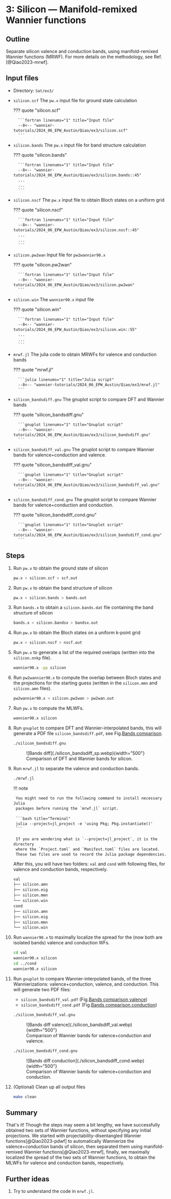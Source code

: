 # 3: Silicon — Manifold-remixed Wannier functions

## Outline

Separate silicon valence and conduction bands, using manifold-remixed Wannier
functions (MRWF). For more details on the methodology, see Ref.[@Qiao2023-mrwf].

## Input files

- Directory: `Sat/ex3/`

- `silicon.scf` The `pw.x` input file for ground state calculation

    ??? quote "silicon.scf"

        ```fortran linenums="1" title="Input file"
        --8<-- "wannier-tutorials/2024_06_EPW_Austin/Qiao/ex3/silicon.scf"
        ```

- `silicon.bands` The `pw.x` input file for band structure calculation

    ??? quote "silicon.bands"

        ```fortran linenums="1" title="Input file"
        --8<-- "wannier-tutorials/2024_06_EPW_Austin/Qiao/ex3/silicon.bands::45"
        ...
        ...
        ```

- `silicon.nscf` The `pw.x` input file to obtain Bloch states on a uniform grid

    ??? quote "silicon.nscf"

        ```fortran linenums="1" title="Input file"
        --8<-- "wannier-tutorials/2024_06_EPW_Austin/Qiao/ex3/silicon.nscf::45"
        ...
        ...
        ```

- `silicon.pw2wan` Input file for `pw2wannier90.x`

    ??? quote "silicon.pw2wan"

        ```fortran linenums="1" title="Input file"
        --8<-- "wannier-tutorials/2024_06_EPW_Austin/Qiao/ex3/silicon.pw2wan"
        ```

- `silicon.win` The `wannier90.x` input file

    ??? quote "silicon.win"

        ```fortran linenums="1" title="Input file"
        --8<-- "wannier-tutorials/2024_06_EPW_Austin/Qiao/ex3/silicon.win::55"
        ...
        ...
        ```

- `mrwf.jl` The julia code to obtain MRWFs for valence and conduction bands

    ??? quote "mrwf.jl"

        ```julia linenums="1" title="Julia script"
        --8<-- "wannier-tutorials/2024_06_EPW_Austin/Qiao/ex3/mrwf.jl"
        ```

- `silicon_bandsdiff.gnu` The gnuplot script to compare DFT and Wannier bands

    ??? quote "silicon_bandsdiff.gnu"

        ```gnuplot linenums="1" title="Gnuplot script"
        --8<-- "wannier-tutorials/2024_06_EPW_Austin/Qiao/ex3/silicon_bandsdiff.gnu"
        ```

- `silicon_bandsdiff_val.gnu` The gnuplot script to compare Wannier bands for
    valence+conduction and valence.

    ??? quote "silicon_bandsdiff_val.gnu"

        ```gnuplot linenums="1" title="Gnuplot script"
        --8<-- "wannier-tutorials/2024_06_EPW_Austin/Qiao/ex3/silicon_bandsdiff_val.gnu"
        ```

- `silicon_bandsdiff_cond.gnu` The gnuplot script to compare Wannier bands for
    valence+conduction and conduction.

    ??? quote "silicon_bandsdiff_cond.gnu"

        ```gnuplot linenums="1" title="Gnuplot script"
        --8<-- "wannier-tutorials/2024_06_EPW_Austin/Qiao/ex3/silicon_bandsdiff_cond.gnu"
        ```

## Steps

1. Run `pw.x` to obtain the ground state of silicon

    ```bash title="Terminal"
    pw.x < silicon.scf > scf.out
    ```

2. Run `pw.x` to obtain the band structure of silicon

    ```bash title="Terminal"
    pw.x < silicon.bands > bands.out
    ```

3. Run `bands.x` to obtain a `silicon.bands.dat` file containing the band
    structure of silicon

    ```bash title="Terminal"
    bands.x < silicon.bandsx > bandsx.out
    ```

4. Run `pw.x` to obtain the Bloch states on a uniform k-point grid

    ```bash title="Terminal"
    pw.x < silicon.nscf > nscf.out
    ```

5. Run `pw.x` to generate a list of the required overlaps (written into the
    `silicon.nnkp` file).

    ```bash title="Terminal"
    wannier90.x -pp silicon
    ```

6. Run `pw2wannier90.x` to compute the overlap between Bloch states and
    the projections for the starting guess (written in the `silicon.mmn`
    and `silicon.amn` files).

    ```bash title="Terminal"
    pw2wannier90.x < silicon.pw2wan > pw2wan.out
    ```

7. Run `pw.x` to compute the MLWFs.

    ```bash title="Terminal"
    wannier90.x silicon
    ```

8. Run `gnuplot` to compare DFT and Wannier-interpolated bands, this
    will generate a PDF file `silicon_bandsdiff.pdf`, see
    Fig.[Bands comparison](#fig:silicon_bandsdiff).

    ```bash title="Terminal"
    ./silicon_bandsdiff.gnu
    ```

    <figure markdown="span" id="fig:silicon_bandsdiff">
    ![Bands diff](./silicon_bandsdiff_sp.webp){width="500"}
    <figcaption markdown="span">Comparison of DFT and Wannier bands for silicon.
    </figcaption>
    </figure>

9. Run `mrwf.jl` to separate the valence and conduction bands.

    ```bash title="Terminal"
    ./mrwf.jl
    ```

    !!! note

        You might need to run the following command to install necessary Julia
        packages before running the `mrwf.jl` script.

        ```bash title="Terminal"
        julia --project=jl_project -e 'using Pkg; Pkg.instantiate()'
        ```

        If you are wondering what is `--project=jl_project`, it is the directory
        where the `Project.toml` and `Manifest.toml` files are located.
        These two files are used to record the Julia package dependencies.

    After this, you will have two folders: `val` and `cond` with following
    files, for valence and conduction bands, respectively.

    ```bash title="Terminal Output"
    val
    ├── silicon.amn
    ├── silicon.eig
    ├── silicon.mmn
    └── silicon.win
    cond
    ├── silicon.amn
    ├── silicon.eig
    ├── silicon.mmn
    └── silicon.win
    ```

10. Run `wannier90.x` to maximally localize the spread for the
    (now both are isolated bands) valence and conduction WFs.

    ```bash title="Terminal"
    cd val
    wannier90.x silicon
    cd ../cond
    wannier90.x silicon
    ```

11. Run `gnuplot` to compare Wannier-interpolated bands, of the three
    Wannierizations: valence+conduction, valence, and conduction.
    This will generate two PDF files:

    - `silicon_bandsdiff_val.pdf`
        (Fig.[Bands comparison valence](#fig:silicon_bandsdiff_val))
    - `silicon_bandsdiff_cond.pdf`
        (Fig.[Bands comparison conduction](#fig:silicon_bandsdiff_cond))

    ```bash title="Terminal"
    ./silicon_bandsdiff_val.gnu
    ```

    <figure markdown="span" id="fig:silicon_bandsdiff_val">
    ![Bands diff valence](./silicon_bandsdiff_val.webp){width="500"}
    <figcaption markdown="span">Comparison of Wannier bands for
    valence+conduction and valence.
    </figcaption>
    </figure>

    ```bash title="Terminal"
    ./silicon_bandsdiff_cond.gnu
    ```

    <figure markdown="span" id="fig:silicon_bandsdiff_cond">
    ![Bands diff conduction](./silicon_bandsdiff_cond.webp){width="500"}
    <figcaption markdown="span">Comparison of Wannier bands for
    valence+conduction and conduction.
    </figcaption>
    </figure>

12. (Optional) Clean up all output files

    ```bash title="Terminal"
    make clean
    ```

## Summary

That's it! Though the steps may seem a bit lengthy, we have successfully
obtained two sets of Wannier functions, without specifying any initial projections.
We started with projectability-disentangled Wannier functions[@Qiao2023-pdwf]
to automatically Wannierize the valence+conduction bands of silicon, then
separated them using manifold-remixed Wannier functions[@Qiao2023-mrwf],
finally, we maximally localized the spread of the two sets of Wannier functions,
to obtain the MLWFs for valence and conduction bands, respectively.

## Further ideas

1. Try to understand the code in `mrwf.jl`.

